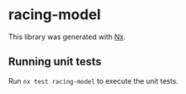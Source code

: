# racing-model

This library was generated with [Nx](https://nx.dev).

## Running unit tests

Run `nx test racing-model` to execute the unit tests.
